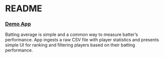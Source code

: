 # README

### [Demo App](https://batting-average.herokuapp.com/)

Batting average is simple and a common way to measure batter’s performance. App ingests a raw CSV file with player statistics and presents simple UI for ranking and filtering players based on their batting performance.

